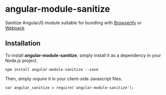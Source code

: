 angular-module-sanitize
=======================

Sanitize AngularJS module suitable for bundling with [Browserify](http://browserify.org/) or [Webpack](http://webpack.github.io/)

Installation
------------

To install **angular-module-sanitize**, simply install it as a dependency in your Node.js project.

    npm install angular-module-sanitize --save

Then, simply *require* it in your client-side Javascript files.

    var angular_sanitize = require('angular-module-sanitize');
